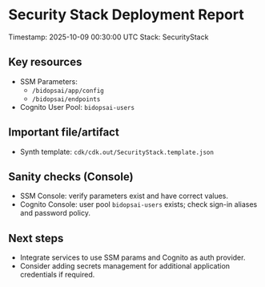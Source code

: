 # Security Stack Deployment Report

Timestamp: 2025-10-09 00:30:00 UTC
Stack: SecurityStack

Key resources
-------------
- SSM Parameters:
  - `/bidopsai/app/config`
  - `/bidopsai/endpoints`
- Cognito User Pool: `bidopsai-users`

Important file/artifact
-----------------------
- Synth template: `cdk/cdk.out/SecurityStack.template.json`

Sanity checks (Console)
-----------------------
- SSM Console: verify parameters exist and have correct values.
- Cognito Console: user pool `bidopsai-users` exists; check sign-in aliases and password policy.

Next steps
----------
- Integrate services to use SSM params and Cognito as auth provider.
- Consider adding secrets management for additional application credentials if required.
